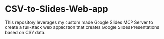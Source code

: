 # CSV-to-Slides-Web-app
This repository leverages my custom made Google Slides MCP Server to create a full-stack web application that creates Google Slides Presentations based on CSV data.
